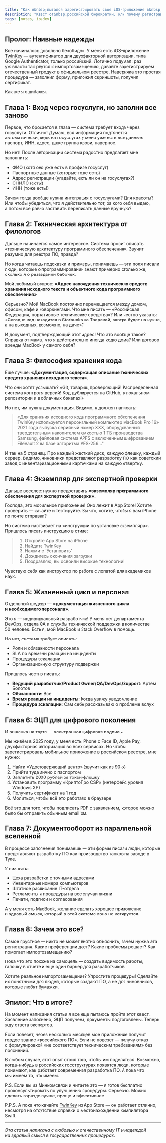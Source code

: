 ```yaml
---
title: "Как я&nbsp;пытался зарегистрировать свое iOS-приложение в&nbsp;реестре отечественного&nbsp;ПО"
description: "Квест от&nbsp;российской бюрократии, или почему регистрация мобильного приложения превращается в&nbsp;эпическое приключение"
tags: [notes, iosdev]
---
```


## Пролог: Наивные надежды

Все начиналось довольно безобидно. У&nbsp;меня есть iOS-приложение [TwinKey](https://apps.apple.com/app/id6450484235)&nbsp;&mdash; аутентификатор для двухфакторной авторизации, типа Google Authenticator, только российский. Логично подумал: раз уж&nbsp;власти так рвутся к&nbsp;импортозамещению, давайте зарегистрируем отечественный продукт в&nbsp;официальном реестре. Наверняка это простая процедура&nbsp;&mdash; заполнил форму, приложил скриншоты, получил сертификат.

Как&nbsp;же я&nbsp;ошибался.

## Глава 1: Вход через госуслуги, но заполни все заново

Первое, что бросается в&nbsp;глаза&nbsp;&mdash; система требует входа через госуслуги. Отлично! Думаю, вся информация подтянется автоматически, ведь на&nbsp;госуслугах у&nbsp;меня уже есть все данные: паспорт, ИНН, адрес, даже группа крови, наверное.

Но&nbsp;нет! После авторизации система радостно предлагает мне заполнить:
- ФИО (хотя оно уже есть в профиле госуслуг)
- Паспортные данные (которые тоже есть)
- Адрес регистрации (угадайте, есть ли он на госуслугах?)
- СНИЛС (есть!)
- ИНН (тоже есть!)

Зачем тогда вообще нужна интеграция с&nbsp;госуслугами? Для красоты? Или чтобы убедиться, что я&nbsp;действительно тот, за&nbsp;кого себя выдаю, а&nbsp;потом все равно заставить переписать данные вручную?

## Глава 2: Техническая архитектура от филологов

Дальше начинается самое интересное. Система просит описать &laquo;техническую архитектуру программного обеспечения&raquo;. Звучит разумно для реестра&nbsp;ПО, правда?

Но&nbsp;когда читаешь подсказки и&nbsp;примеры, понимаешь&nbsp;&mdash; эти поля писали люди, которые о&nbsp;программировании знают примерно столько&nbsp;же, сколько я&nbsp;о&nbsp;разведении бабочек.

Мой любимый вопрос: **&laquo;Адрес нахождения технических средств хранения исходного текста и&nbsp;объектного кода программного обеспечения&raquo;**

Серьезно? Мой MacBook постоянно перемещается между домом, офисом, кафе и&nbsp;коворкингами. Что мне писать&nbsp;&mdash; &laquo;Российская Федерация, портативные технические средства&raquo;? Или честно указать: &laquo;Сегодня код находится в&nbsp;Starbucks на&nbsp;Тверской, завтра будет на&nbsp;кухне, а&nbsp;на&nbsp;выходных, возможно, на&nbsp;даче&raquo;?

И&nbsp;документ, подтверждающий этот адрес! Что это вообще такое? Справка от&nbsp;мамы, что я&nbsp;действительно иногда кодю дома? Или договор аренды MacBook у&nbsp;самого себя?

## Глава 3: Философия хранения кода

Еще лучше: **&laquo;Документация, содержащая описание технических средств хранения исходного текста&raquo;**.

Что они хотят услышать? &laquo;Git, товарищ проверяющий! Распределенная система контроля версий! Код дублируется на&nbsp;GitHub, в&nbsp;локальном репозитории и&nbsp;в&nbsp;облачных бэкапах!&raquo;

Но&nbsp;нет, им&nbsp;нужна документация. Видимо, я&nbsp;должен написать:

> &laquo;Для хранения исходного кода программного обеспечения TwinKey используется персональный компьютер MacBook Pro&nbsp;16&raquo; 2021 года выпуска серийный номер XXX, оборудованный твердотельным накопителем емкостью 1&nbsp;ТБ производства Samsung, файловая система APFS с&nbsp;включенным шифрованием FileVault 2&nbsp;на базе алгоритма AES-256...&quot;

И&nbsp;так на&nbsp;5&nbsp;страниц. Про каждый жесткий диск, каждую флешку, каждый сервер. Видимо, чиновники представляют разработку&nbsp;ПО как советский завод с&nbsp;инвентаризационными карточками на&nbsp;каждую отвертку.

## Глава 4: Экземпляр для экспертной проверки

Дальше веселее: нужно предоставить **&laquo;экземпляр программного обеспечения для экспертной проверки&raquo;**.

Господа, это мобильное приложение! Оно лежит в&nbsp;App Store! Хотите проверить&nbsp;&mdash; качайте и&nbsp;тестируйте. Вы&nbsp;что, хотите, чтобы я&nbsp;вам iPhone по&nbsp;почте отправил?

Но&nbsp;система настаивает на&nbsp;&laquo;инструкции по&nbsp;установке экземпляра&raquo;. Пришлось писать инструкцию в&nbsp;стиле:
> 1. Откройте App Store на iPhone
> 2. Найдите TwinKey
> 3. Нажмите 'Установить'
> 4. Дождитесь окончания загрузки
> 5. Поздравляю, вы освоили высокие технологии!

Чувствую себя как инструктор по&nbsp;работе с&nbsp;лопатой для академиков наук.

## Глава 5: Жизненный цикл и персонал

Отдельный шедевр&nbsp;&mdash; **&laquo;документация жизненного цикла и&nbsp;необходимого персонала&raquo;**.

Это я&nbsp;&mdash; индивидуальный разработчик! У&nbsp;меня нет департамента DevOps, отдела&nbsp;QA и&nbsp;службы технической поддержки в&nbsp;количестве 50&nbsp;человек. Есть&nbsp;я, мой MacBook и&nbsp;Stack Overflow в&nbsp;помощь.

Но&nbsp;нет, система требует описать:
- Роли и обязанности персонала
- SLA по времени реакции на инциденты
- Процедуры эскалации
- Организационную структуру поддержки

Пришлось честно писать:
- **Ведущий разработчик/Product Owner/QA/DevOps/Support**: Артём Болотов
- **Обязанности**: Все
- **Время реакции на инциденты**: Когда увижу уведомление
- **Процедура эскалации**: Сам себе рассказываю о проблеме вслух

## Глава 6: ЭЦП для цифрового поколения

И&nbsp;вишенка на&nbsp;торте&nbsp;&mdash; электронная цифровая подпись.

Мы&nbsp;живём в&nbsp;2025&nbsp;году, у&nbsp;меня есть iPhone с&nbsp;Face ID, Apple Pay, двухфакторная авторизация во&nbsp;всех сервисах. Но&nbsp;чтобы зарегистрировать мобильное приложение в&nbsp;российском реестре, мне нужно:
1. Найти &laquo;Удостоверяющий центр&raquo; (звучит как из&nbsp;90-х)
2. Прийти туда лично с&nbsp;паспортом
3. Заплатить 2000&nbsp;рублей за&nbsp;токен-флешку
4. Установить программу &laquo;КриптоПро CSP&raquo; (интерфейс уровня Windows XP)
5. Получить сертификат на&nbsp;1&nbsp;год
6. Молиться, чтобы всё это работало в&nbsp;браузере

Всё это для того, чтобы подписать PDF с&nbsp;заявлением, которое можно было&nbsp;бы отправить обычным email'ом.

## Глава 7: Документооборот из параллельной вселенной

В процессе заполнения понимаешь — эти формы писали люди, которые представляют разработку ПО как производство танков на заводе в Туле.

У них есть:
- Цеха разработки с точными адресами
- Инвентарные номера компьютеров
- Штатное расписание IT-отдела
- Регламенты и процедуры на все случаи жизни
- Печати, подписи и согласования

А&nbsp;у&nbsp;меня есть MacBook, желание сделать хорошее приложение и&nbsp;здравый смысл, который в&nbsp;этой системе явно не&nbsp;котируется.

## Глава 8: Зачем это все?

Самое грустное&nbsp;&mdash; никто не&nbsp;может внятно объяснить, зачем нужна эта регистрация. Какие преференции дает? Какие проблемы решает? Как помогает импортозамещению?

Пока что это похоже на&nbsp;самоцель&nbsp;&mdash; создать видимость работы, галочку в&nbsp;отчете и&nbsp;еще один барьер для разработчиков.

Хотите реальное импортозамещение? Упростите процедуры! Сделайте их&nbsp;понятными для людей, которые создают&nbsp;ПО, а&nbsp;не&nbsp;для чиновников, которые любят бумажки.

## Эпилог: Что в итоге?

На&nbsp;момент написания статьи я&nbsp;все еще пытаюсь пройти этот квест. Заявление заполнено, ЭЦП получена, документы подготовлены. Теперь жду ответа экспертов.

Если повезет, через несколько месяцев мое приложение получит гордое звание &laquo;российского ПО&raquo;. Если не&nbsp;повезет&nbsp;&mdash; получу отказ с&nbsp;формулировкой &laquo;не&nbsp;соответствует техническим требованиям&raquo; без пояснений.

В&nbsp;любом случае, этот опыт стоил того, чтобы им&nbsp;поделиться. Возможно, когда-нибудь в&nbsp;российских госструктурах появятся люди, которые понимают, как работает современная разработка ПО. А&nbsp;пока что мы&nbsp;имеем&nbsp;то, что имеем.

P.S. Если вы из Минкомсвязи и читаете это — я готов бесплатно проконсультировать по улучшению процедуры. Серьезно. Можно сделать гораздо лучше, проще и эффективнее.

P.P.S. А пока что качайте [TwinKey](https://apps.apple.com/app/id6450484235) из App Store — он работает отлично, несмотря на отсутствие справки о местонахождении компилятора Swift.

---

*Эта статья написана с&nbsp;любовью к&nbsp;отечественному&nbsp;IT и&nbsp;надеждой на&nbsp;здравый смысл в&nbsp;государственных процедурах.*